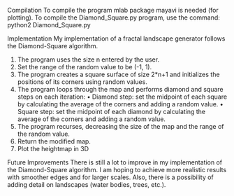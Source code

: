  Compilation
To compile the program mlab package mayavi is needed (for plotting).
To compile the Diamond_Square.py program, use the command:
python2 Diamond_Square.py  <size>


Implementation
My implementation of a fractal landscape generator follows the Diamond-Square algorithm.
1. The program uses the size n entered by the user.
2. Set the range of the random value to be (-1, 1).
2. The program creates a square surface of size 2*n+1 and initializes the positions 
   of its corners using random values.
3. The program loops through the map and performs diamond and square steps on each iteration:
   • Diamond step: set the midpoint of each square by calculating the average of the 
	   corners and adding a random value.
   • Square step:  set the midpoint of each diamond by calculating the average of the 
	   corners and adding a random value.
4. The program recurses, decreasing the size of the map and the range of the random value.
5. Return the modified map.
6. Plot the heightmap in 3D


Future Improvements
There is still a lot to improve in my implementation of the Diamond-Square algorithm. 
I am hoping to achieve more realistic results with smoother edges and for larger scales.
Also, there is a possibility of adding detail on landscapes (water bodies, trees, etc.).
